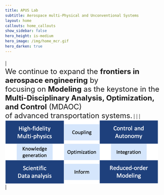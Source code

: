 ```yaml
---
title: APUS Lab
subtitle: Aerospace multi-Physical and Unconventional Systems
layout: home
callouts: home_callouts
show_sidebar: false
hero_height: is-medium
hero_image: /img/home_mcr.gif
hero_darken: true
---
```


| <font size="5"><br>We continue to expand the <b>frontiers in aerospace engineering</b> by<br>focusing on <b>Modeling</b> as the keystone in the<br><b>Multi-Disciplinary Analysis, Optimization, and Control</b> (MDAOC)<br>of advanced transportation systems.</font> | | | <img src="/img/home_sum.png" width="500"/> |